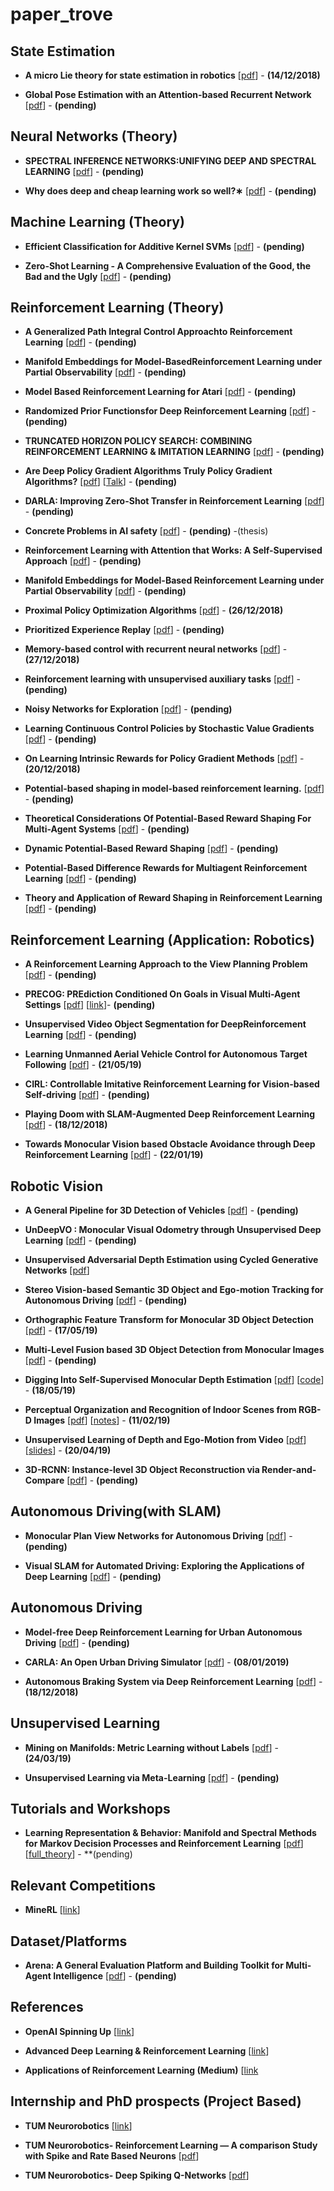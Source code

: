 # paper_trove


## State Estimation

- **A micro Lie theory for state estimation in robotics** [[pdf](https://arxiv.org/pdf/1812.01537.pdf)] - **(14/12/2018)**

- **Global Pose Estimation with an Attention-based Recurrent Network** [[pdf](https://arxiv.org/pdf/1802.06857.pdf)] - **(pending)**


## Neural Networks (Theory)

- **SPECTRAL INFERENCE NETWORKS:UNIFYING DEEP AND SPECTRAL LEARNING** [[pdf](https://arxiv.org/pdf/1806.02215v2.pdf)] - **(pending)**

- **Why does deep and cheap learning work so well?∗** [[pdf](https://arxiv.org/pdf/1608.08225.pdf)] - **(pending)**

## Machine Learning (Theory)

- **Efficient Classification for Additive Kernel SVMs** [[pdf](https://ieeexplore.ieee.org/stamp/stamp.jsp?tp=&arnumber=6165310)] - **(pending)**

- **Zero-Shot Learning - A Comprehensive Evaluation of the Good, the Bad and the Ugly** [[pdf](https://arxiv.org/pdf/1707.00600.pdf)] - **(pending)**

## Reinforcement Learning (Theory)

- **A Generalized Path Integral Control Approachto Reinforcement Learning** [[pdf](http://www.jmlr.org/papers/volume11/theodorou10a/theodorou10a.pdf)] - **(pending)**

 - **Manifold Embeddings for Model-BasedReinforcement Learning under Partial Observability** [[pdf](https://papers.nips.cc/paper/3640-manifold-embeddings-for-model-based-reinforcement-learning-under-partial-observability.pdf)] - **(pending)**

- **Model Based Reinforcement Learning for Atari** [[pdf](https://arxiv.org/pdf/1903.00374.pdf)] - **(pending)**

- **Randomized Prior Functionsfor Deep Reinforcement Learning** [[pdf](https://arxiv.org/pdf/1806.03335.pdf)] - **(pending)**

- **TRUNCATED HORIZON POLICY SEARCH: COMBINING REINFORCEMENT LEARNING & IMITATION LEARNING** [[pdf](https://arxiv.org/pdf/1805.11240.pdf)] - **(pending)**

- **Are Deep Policy Gradient Algorithms Truly Policy Gradient Algorithms?** [[pdf](https://arxiv.org/pdf/1811.02553.pdf)] [[Talk](https://www.youtube.com/watch?v=7J2zajQe7lw)] - **(pending)**

- **DARLA: Improving Zero-Shot Transfer in Reinforcement Learning** [[pdf](http://proceedings.mlr.press/v70/higgins17a/higgins17a.pdf)] - **(pending)**

- **Concrete Problems in AI safety** [[pdf](https://arxiv.org/pdf/1606.06565.pdf)] - **(pending)** -(thesis)

- **Reinforcement Learning with Attention that Works: A Self-Supervised Approach** [[pdf](https://arxiv.org/pdf/1904.03367.pdf)] - **(pending)**

- **Manifold Embeddings for Model-Based Reinforcement Learning under Partial Observability** [[pdf](https://papers.nips.cc/paper/3640-manifold-embeddings-for-model-based-reinforcement-learning-under-partial-observability.pdf)] - **(pending)**

- **Proximal Policy Optimization Algorithms** [[pdf](https://arxiv.org/pdf/1707.06347.pdf)] - **(26/12/2018)**

- **Prioritized Experience Replay** [[pdf](https://arxiv.org/pdf/1511.05952.pdf)] - **(pending)**

- **Memory-based control with recurrent neural networks** [[pdf](http://rll.berkeley.edu/deeprlworkshop/papers/rdpg.pdf)] - **(27/12/2018)** 

- **Reinforcement learning with unsupervised auxiliary tasks** [[pdf](https://arxiv.org/pdf/1611.05397.pdf)] - **(pending)**

- **Noisy Networks for Exploration** [[pdf](https://arxiv.org/pdf/1706.10295.pdf)] - **(pending)**

- **Learning Continuous Control Policies by Stochastic Value Gradients** [[pdf](https://papers.nips.cc/paper/5796-learning-continuous-control-policies-by-stochastic-value-gradients.pdf)] - **(pending)**

- **On Learning Intrinsic Rewards for Policy Gradient Methods** [[pdf](https://arxiv.org/pdf/1804.06459.pdf)] - **(20/12/2018)**

- **Potential-based shaping in model-based reinforcement learning.** [[pdf](https://www.aaai.org/Papers/AAAI/2008/AAAI08-096.pdf)] - **(pending)**

- **Theoretical Considerations Of Potential-Based Reward Shaping For Multi-Agent Systems** [[pdf](http://www.aamas-conference.org/Proceedings/aamas2011/papers/D1_G45.pdf)] - **(pending)**

- **Dynamic Potential-Based Reward Shaping** [[pdf](http://www.ifaamas.org/Proceedings/aamas2012/papers/2C_3.pdf)] - **(pending)**

- **Potential-Based Difference Rewards for Multiagent Reinforcement Learning** [[pdf](http://web.engr.oregonstate.edu/~ktumer/publications/files/tumer-devlin_aamas14.pdf)] - **(pending)**

- **Theory and Application of Reward Shaping in Reinforcement Learning** [[pdf](https://core.ac.uk/download/pdf/4820036.pdf)] - **(pending)**



## Reinforcement Learning (Application: Robotics)

- **A Reinforcement Learning Approach to the View Planning Problem** [[pdf](https://arxiv.org/pdf/1610.06204.pdf)] - **(pending)**

- **PRECOG: PREdiction Conditioned On Goals in Visual Multi-Agent Settings** [[pdf](https://arxiv.org/pdf/1905.01296.pdf)] [[link](https://sites.google.com/view/precog?fbclid=IwAR2sI1Md7IhqBV9LG9tRveUUN0llV2lv2IHfNWDRDJgu96gs2DDQWYmJ_JA)]- **(pending)**

- **Unsupervised Video Object Segmentation for DeepReinforcement Learning** [[pdf](https://arxiv.org/pdf/1805.07780v1.pdf)] - **(pending)**

- **Learning Unmanned Aerial Vehicle Control for Autonomous Target Following** [[pdf](https://www.ijcai.org/proceedings/2018/0685.pdf)] - **(21/05/19)**

- **CIRL: Controllable Imitative Reinforcement Learning for Vision-based Self-driving** [[pdf](https://eccv2018.org/openaccess/content_ECCV_2018/papers/Xiaodan_Liang_CIRL_Controllable_Imitative_ECCV_2018_paper.pdf)] - **(pending)**

- **Playing Doom with SLAM-Augmented Deep Reinforcement Learning** [[pdf](https://arxiv.org/pdf/1612.00380.pdf)] - **(18/12/2018)**

- **Towards Monocular Vision based Obstacle Avoidance through Deep Reinforcement Learning** [[pdf](https://arxiv.org/pdf/1706.09829.pdf)] - **(22/01/19)**

## Robotic Vision 



- **A  General  Pipeline  for  3D  Detection  of  Vehicles** [[pdf](https://arxiv.org/pdf/1803.00387.pdf)] - **(pending)**

- **UnDeepVO : Monocular Visual Odometry through Unsupervised Deep Learning** [[pdf](https://arxiv.org/pdf/1709.06841.pdf)] - **(pending)**

- **Unsupervised Adversarial Depth Estimation using Cycled Generative Networks** [[pdf](https://arxiv.org/pdf/1807.10915v1.pdf)]

- **Stereo Vision-based Semantic 3D Object and Ego-motion Tracking for Autonomous Driving** [[pdf](https://arxiv.org/pdf/1807.02062.pdf)] - **(pending)**

- **Orthographic Feature Transform for Monocular 3D Object Detection** [[pdf](https://arxiv.org/pdf/1811.08188.pdf)] - **(17/05/19)**

- **Multi-Level Fusion based 3D Object Detection from Monocular Images** [[pdf](http://openaccess.thecvf.com/content_cvpr_2018/papers/Xu_Multi-Level_Fusion_Based_CVPR_2018_paper.pdf)] - **(pending)**

- **Digging Into Self-Supervised Monocular Depth Estimation** [[pdf](https://arxiv.org/pdf/1806.01260.pdf)] [[code](https://github.com/nianticlabs/monodepth2)] - **(18/05/19)**

- **Perceptual Organization and Recognition of Indoor Scenes from RGB-D Images** [[pdf](http://saurabhg.web.illinois.edu/pdfs/gupta2013perceptual.pdf)] [[notes](papers/Gupta_Perceptual_Organization_and_2013_CVPR_paper.pdf)] - **(11/02/19)**

- **Unsupervised Learning of Depth and Ego-Motion from Video** [[pdf](https://people.eecs.berkeley.edu/~tinghuiz/projects/SfMLearner/cvpr17_sfm_final.pdf)] [[slides](https://people.eecs.berkeley.edu/~tinghuiz/projects/SfMLearner/)] - **(20/04/19)**

- **3D-RCNN: Instance-level 3D Object Reconstruction via Render-and-Compare** [[pdf](http://abhijitkundu.info/Publications/3DRCNN_CVPR18.pdf)] - **(pending)**


## Autonomous Driving(with SLAM)

- **Monocular Plan View Networks for Autonomous Driving** [[pdf](https://arxiv.org/pdf/1905.06937.pdf)] - **(pending)**

- **Visual SLAM for Automated Driving: Exploring the Applications of Deep Learning** [[pdf](http://openaccess.thecvf.com/content_cvpr_2018_workshops/papers/w9/Milz_Visual_SLAM_for_CVPR_2018_paper.pdf)] - **(pending)**



## Autonomous Driving

- **Model-free Deep Reinforcement Learning for Urban Autonomous Driving** [[pdf](https://arxiv.org/pdf/1904.09503.pdf)] - **(pending)**

- **CARLA: An Open Urban Driving Simulator** [[pdf](http://proceedings.mlr.press/v78/dosovitskiy17a/dosovitskiy17a.pdf)] - **(08/01/2019)**

- **Autonomous Braking System via Deep Reinforcement Learning** [[pdf](https://arxiv.org/pdf/1702.02302.pdf)] - **(18/12/2018)**



## Unsupervised Learning

- **Mining on Manifolds: Metric Learning without Labels** [[pdf](http://openaccess.thecvf.com/content_cvpr_2018/papers/Iscen_Mining_on_Manifolds_CVPR_2018_paper.pdf)] - **(24/03/19)**

- **Unsupervised Learning via Meta-Learning** [[pdf](https://arxiv.org/abs/1810.02334?fbclid=IwAR3UI7ylORmCbKyEN0wRKqaAEOMZ5RkYL2ksp3RTN-noAqWmgkg0s4-MbK8)] - **(pending)**

## Tutorials and Workshops

- **Learning Representation & Behavior: Manifold and Spectral Methods for Markov Decision Processes and Reinforcement Learning** [[pdf](https://people.cs.umass.edu/~mahadeva/icml06-tutorial/icml2006-tutorial-pdf-final.pdf)] [[full_theory](http://www-all.cs.umass.edu/pubs/2009/mahadevan_09.pdf)] - **(pending)

## Relevant Competitions

- **MineRL** [[link](http://minerl.io/dataset/)]


## Dataset/Platforms

- **Arena: A General Evaluation Platform and Building Toolkit for Multi-Agent Intelligence** [[pdf](https://arxiv.org/pdf/1905.08085.pdf)] - **(pending)**


## References

- **OpenAI Spinning Up** [[link](https://spinningup.openai.com/en/latest/spinningup/keypapers.html?fbclid=IwAR3j3vHa7FlMWuH8As4JogbNDhyRKHWiaU3FgFEXSH35yj8FmOPHuYbGFtk)]

- **Advanced Deep Learning & Reinforcement Learning** [[link](https://www.youtube.com/playlist?list=PLqYmG7hTraZDNJre23vqCGIVpfZ_K2RZs)]

- **Applications of Reinforcement Learning (Medium)** [[link](https://medium.com/@yuxili/rl-applications-73ef685c07eb)


## Internship and PhD prospects (Project Based)

- **TUM Neurorobotics** [[link](http://www.neurorobotics.net/jobs.html)]

- **TUM Neurorobotics- Reinforcement Learning — A comparison Study with Spike and Rate Based Neurons** [[pdf](https://hbpneurorobotics.files.wordpress.com/2019/03/reinforcment-learning-keras-spike.pdf)] 

- **TUM Neurorobotics- Deep Spiking Q-Networks** [[pdf](https://hbpneurorobotics.files.wordpress.com/2019/03/deep-spiking-q-networks.pdf)]

